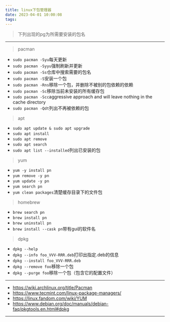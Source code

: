 ```yaml
---
title: linux下包管理器
date: 2023-04-01 10:00:08
tags:
---
```

> 下列出现的pg为所需要安装的包名
*** 
> pacman

* `sudo pacman -Syu`每天更新
* `sudo pacman -Syyu`强制刷新并更新
* `sudo pacman -Ss`仓库中搜索需要的包名
* `sudo pacman -S`安装一个包
* `sudo pacman -Rns`移除一个包，并删除不被别的包依赖的依赖
* `sudo pacman -Sc`移除当前未安装的所有缓存包
* `sudo pacman -Scc`aggressive approach and will leave nothing in the cache directory
* `sudo pacman -Qdt`列出不再被依赖的包

> apt

* `sudo apt update & sudo apt upgrade`
* `sudo apt install `
* `sudo apt remove`
* `sudo apt search`
* `sudo apt list --installed`列出已安装的包

> yum

* `yum -y install pn`
* `yum remove -y pn `
* `yum update -y pn`
* `yum search pn`
* `yum clean packages`清楚缓存目录下的文件包

> homebrew

* `brew search pn`
* `brew install pn`
* `brew uninstall pn`
* `brew install --cask pn`带有gui的软件名

> dpkg

* `dpkg --help`
* `dpkg --info foo_VVV-RRR.deb`打印出指定.deb的信息
* `dpkg --install foo_VVV-RRR.deb`
* `dpkg --remove foo`移除一个包
* `dpkg --purge foo`移除一个包（包含它的配置文件）


***

 * https://wiki.archlinux.org/title/Pacman
 * https://www.tecmint.com/linux-package-managers/
 * https://linux.fandom.com/wiki/YUM
 * https://www.debian.org/doc/manuals/debian-faq/pkgtools.en.html#dpkg
***

